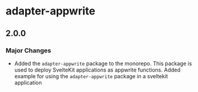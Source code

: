 # adapter-appwrite

## 2.0.0

### Major Changes

- Added the `adapter-appwrite` package to the monorepo. This package is used to deploy SvelteKit applications as appwrite functions.
  Added example for using the `adapter-appwrite` package in a sveltekit application
